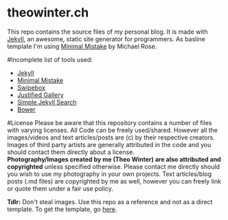 theowinter.ch
=============

This repo contains the source files of my personal blog. It is made with [Jekyll](http://jekyllrb.com/), an awesome, static site
generator for programmers. As basline template I'm using [Minimal Mistake](https://github.com/mmistakes/minimal-mistakes) by Michael Rose.

#Incomplete list of tools used:
 + [Jekyll](http://jekyllrb.com/)
 + [Minimal Mistake](https://github.com/mmistakes/minimal-mistakes)
 + [Swipebox](http://brutaldesign.github.io/swipebox/)
 + [Justified Gallery](http://miromannino.github.io/Justified-Gallery/)
 + [Simple Jekyll Search](https://github.com/christian-fei/Simple-Jekyll-Search)
 + [Bower](http://bower.io/)

#License
Please be aware that this repository contains a number of files with varying licenses. All Code can be freely used/shared.
However all the images/videos and text articles/posts are (c) by their respective creators. Images of third party artists are
generally attributed in the code and you should contact them directly about a license.  
**Photography/Images created by me (Theo Winter) are also attributed and copyrighted** unless specified otherwise. Please contact me directly
should you wish to use my photography in your own projects.
Text articles/blog posts (.md files) are copyrighted by me as well, however you can freely link or quote them
under a fair use policy.  

**Tdlr:** Don't steal images. Use this repo as a reference and not as a direct template. To get the template, go [here](https://github.com/mmistakes/minimal-mistakes).
